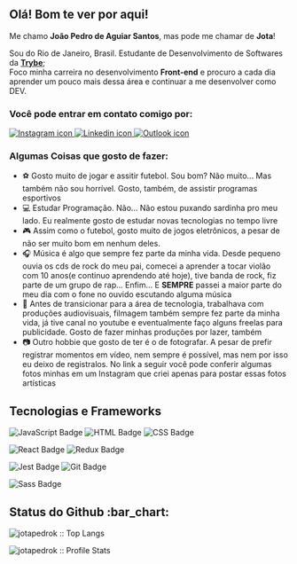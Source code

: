 <h2>Olá! Bom te ver por aqui!</h2>
<p>Me chamo <strong>João Pedro de Aguiar Santos</strong>, mas pode me chamar de <strong>Jota</strong>!</p>
<p>Sou do Rio de Janeiro, Brasil. Estudante de Desenvolvimento de Softwares da <a href="https://www.betrybe.com/"><strong>Trybe</strong></a>;<br />
Foco minha carreira no desenvolvimento <strong>Front-end</strong> e procuro a cada dia aprender um pouco mais dessa área e continuar a me desenvolver como DEV.</p>

<h3>Você pode entrar em contato comigo por:</h3>

<a href="https://www.instagram.com/joaopedroaguiar_/" target="_blank">
  <img src="https://img.shields.io/badge/Instagram-E4405F?style=for-the-badge&logo=instagram&logoColor=white" alt="Instagram icon" />
</a>
<a href="https://www.linkedin.com/in/joaopedroasant/" target="_blank">
  <img src="https://img.shields.io/badge/Linkedin-0A66C2?style=for-the-badge&logo=linkedin&logoColor=white" alt="Linkedin icon" />
</a>
<a href="malito:ĵoaopedroasant@outlook.com" target="_blank">
  <img src="https://img.shields.io/badge/Outlook-0078D4?style=for-the-badge&logo=Microsoft%20Outlook&logoColor=white" alt="Outlook icon" />
</a>

<h3>Algumas Coisas que gosto de fazer: </h3>

<ul>
  <li>⚽ Gosto muito de jogar e assitir futebol. Sou bom? Não muito... Mas também não sou horrível. Gosto, também, de assistir programas esportivos </li>
  <li>💻 Estudar Programação. Não... Não estou puxando sardinha pro meu lado. Eu realmente gosto de estudar novas tecnologias no tempo livre</li>
  <li>🎮 Assim como o futebol, gosto muito de jogos eletrônicos, a pesar de não ser muito bom em nenhum deles.</li>
  <li>🎧 Música é algo que sempre fez parte da minha vida. Desde pequeno ouvia os cds de rock do meu pai, comecei a aprender a tocar violão com 10 anos(e continuo aprendendo até hoje), tive banda de rock, fiz parte de um grupo de rap... Enfim... E <strong>SEMPRE</strong> passei a maior parte do meu dia com o fone no ouvido escutando alguma música</li>
  <li>🎥 Antes de transicionar para a área de tecnologia, trabalhava com produções audiovisuais, filmagem também sempre fez parte da minha vida, já tive canal no youtube e eventualmente faço alguns freelas para publicidade. Gosto de fazer minhas produções por lazer, também</li>
  <li>📷 Outro hobbie que gosto de ter é o de fotografar. A pesar de prefir registrar momentos em vídeo, nem sempre é possível, mas nem por isso eu deixo de registralos. No link a seguir você pode conferir algumas fotos minhas em um Instagram que criei apenas para postar essas fotos artísticas</li>
</ul>

<h2>Tecnologias e Frameworks</h2>

![JavaScript Badge](https://img.shields.io/badge/JavaScript-323330?style=for-the-badge&logo=javascript&logoColor=F7DF1E)
![HTML Badge](https://img.shields.io/badge/HTML5-E34F26?style=for-the-badge&logo=html5&logoColor=white)
![CSS Badge](https://img.shields.io/badge/CSS3-1572B6?style=for-the-badge&logo=css3&logoColor=white)

![React Badge](https://img.shields.io/badge/React-20232A?style=for-the-badge&logo=react&logoColor=61DAFB)
![Redux Badge](https://img.shields.io/badge/Redux-593D88?style=for-the-badge&logo=redux&logoColor=white)

![Jest Badge](https://img.shields.io/badge/Jest-C21325?style=for-the-badge&logo=jest&logoColor=white)
![Git Badge](https://img.shields.io/badge/Git-F05032?style=for-the-badge&logo=git&logoColor=white)

![Sass Badge](https://img.shields.io/badge/Sass-CC6699?style=for-the-badge&logo=sass&logoColor=white)

<h2>Status do Github :bar_chart:</h2>

<p><img src="https://github-readme-stats.vercel.app/api/top-langs/?username=jotapedrok&langs_count=10&theme=vue&layout=compact" alt="jotapedrok :: Top Langs" /></p>

<p><img src="https://github-readme-stats.vercel.app/api?username=jotapedrok&show_icons=true&theme=vue" alt="jotapedrok :: Profile Stats" /></p>
